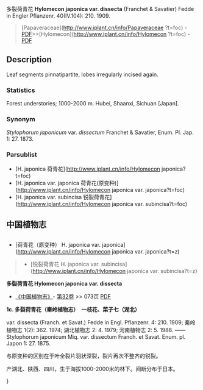 多裂荷青花 **Hylomecon japonica var. dissecta** (Franchet & Savatier) Fedde in Engler Pflanzenr. 40(IV.104): 210. 1909.

> [Papaveraceae](http://www.iplant.cn/info/Papaveraceae ?t=foc) - [PDF](http://iplant.cn/foc/pdf/Papaveraceae.pdf)>>[Hylomecon](http://www.iplant.cn/info/Hylomecon ?t=foc) - [PDF](http://www.iplant.cn/foc/pdf/Hylomecon.pdf)

## Description

Leaf segments pinnatipartite, lobes irregularly incised again.

### Statistics
Forest understories; 1000-2000 m. Hubei, Shaanxi, Sichuan [Japan].

### Synonym
*Stylophorum japonicum* var. *dissectum* Franchet & Savatier, Enum. Pl. Jap. 1: 27. 1873.

### Parsublist

* [H.  japonica  荷青花](http://www.iplant.cn/info/Hylomecon japonica?t=foc)
* [H.  japonica var. japonica  荷青花(原变种)](http://www.iplant.cn/info/Hylomecon japonica var. japonica?t=foc)
* [H.  japonica var. subincisa  锐裂荷青花](http://www.iplant.cn/info/Hylomecon japonica var. subincisa?t=foc)

## 中国植物志

## 
* [荷青花（原变种）  H.  japonica var. japonica](http://www.iplant.cn/info/Hylomecon japonica var. japonica?t=z)
> * [锐裂荷青花  H.  japonica var. subincisa](http://www.iplant.cn/info/Hylomecon japonica var. subincisa?t=z)

**多裂荷青花 Hylomecon japonica var. dissecta**

* [《中国植物志》](http://www.iplant.cn/frps)- [第32卷](http://www.iplant.cn/frps/vol/32) >> 073页 [PDF](http://www.iplant.cn/frps/pdf/32/073a.pdf)

**1c. 多裂荷青花（秦岭植物志）　一枝花、菜子七（湖北）**

var. dissecta (Franch. et Savat.) Fedde in Engl. Pflanzenr. 4: 210. 1909; 秦岭植物志 1(2): 362. 1974; 湖北植物志 2: 4. 1979; 河南植物志 2: 5. 1988. ——Stylophorum japonicum Miq. var. dissectum Franch. et Savat. Enum. pl. Japon 1: 27. 1875.

与原变种的区别在于叶全裂片羽状深裂，裂片再次不整齐的锐裂。

产湖北、陕西、四川，生于海拔1000-2000米的林下。间断分布于日本。

}